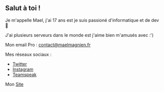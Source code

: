## Salut à toi !

Je m'appelle Mael, j'ai 17 ans est je suis passioné d'informatique et de dev 🤖

J'ai plusieurs serveurs dans le monde est j'aime bien m'amusés avec :')

Mon email Pro : contact@maelmagnien.fr

Mes réseaux sociaux : 

- [Twitter](https://twitter.com/maelmagnien)
- [Instagram](https://instagram.com/mael.magnien)
- [Teamspeak](ts.maelmagnien.fr)

Mon [Site](https://maelmagnien.fr)
